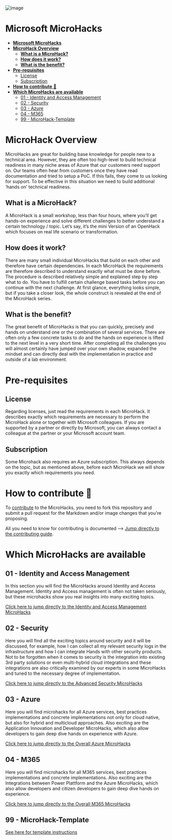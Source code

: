 ![image](img/MicroHack_Logo_1.png)

# **Microsoft MicroHacks**

- [**Microsoft MicroHacks**](#microsoft-microhacks)
- [**MicroHack Overview**](#microhack-overview)
  - [**What is a MicroHack?**](#what-is-a-microhack)
  - [**How does it work?**](#how-does-it-work)
  - [**What is the benefit?**](#what-is-the-benefit)
- [**Pre-requisites**](#pre-requisites)
  - [License](#license)
  - [Subscription](#subscription)
- [**How to contribute** 🚀](#how-to-contribute-)
- [**Which MicroHacks are available**](#which-microhacks-are-available)
  - [01 - Identity and Access Management](#01---identity-and-access-management)
  - [02 - Security](#02---security)
  - [03 - Azure](#03---azure)
  - [04 - M365](#04---m365)
  - [99 - MicroHack-Template](#99---microhack-template)


# **MicroHack Overview**

MicroHacks are great for building base knowledge for people new to a technical area. However, they are often too high-level to build technical readiness in many niche areas of Azure that our customers need support on.  Our teams often hear from customers once they have read documentation and tried to setup a PoC. If this fails, they come to us looking for support. To be effective in this situation we need to build additional ‘hands on’ technical readiness.

## **What is a MicroHack?** 
A MicroHack is a small workshop, less than four hours, where you’ll get hands-on experience and solve different challenges to better understand a certain technology / topic. Let’s say, it’s the mini Version of an OpenHack which focuses on real life scenario or transformation.

## **How does it work?**
There are many small individual MicroHacks that build on each other and therefore have certain dependencies. In each MicroHack the requirements are therefore described to understand exactly what must be done before. The procedure is described relatively simple and explained step by step what to do. You have to fulfill certain challenge based tasks before you can continue with the next challenge. At first glance, everything looks simple, but if you take a closer look, the whole construct is revealed at the end of the MicroHack series. 

## **What is the benefit?**
The great benefit of MicroHacks is that you can quickly, precisely and hands on understand one or the combination of several services. There are often only a few concrete tasks to do and the hands on experience is lifted to the next level in a very short time. After completing all the challenges you will almost certainly have jumped over your own shadow, expanded the mindset and can directly deal with the implementation in practice and outside of a lab environment. 

# **Pre-requisites**

## License
Regarding licenses, just read the requirements in each MicroHack. It describes exactly which requirements are necessary to perform the MicroHack alone or together with Microsoft colleagues. If you are supported by a partner or directly by Microsoft, you can always contact a colleague at the partner or your Microsoft account team.  

## Subscription
Some Microhack also requires an Azure subscription. This always depends on the topic, but as mentioned above, before each MicroHack we will show you exactly which requirements you need. 

# **How to contribute** 🚀

To [contribute](./CONTRIBUTING.md) to the MicroHacks, you need to fork this repository and submit a pull request for the Markdown and/or image changes that you're proposing.

All you need to know for contributing is documented --> [Jump directly to the contributing guide](./CONTRIBUTING.md).


# **Which MicroHacks are available**

## 01 - Identity and Access Management 
In this section you will find the MicroHacks around Identity and Access Management. Identity and Access management is often not taken seriously, but these microhacks show you real insights into many exciting topics. 

[Click here to jump directly to the Identity and Access Management MicroHacks](./01-Identity%20and%20Access%20Management/)

## 02 - Security 
Here you will find all the exciting topics around security and it will be discussed, for example, how I can collect all my relevant security logs in the infrastructure and how I can integrate Hands with other security products. Not to be forgotten when it comes to security is the integration into existing 3rd party solutions or even multi-hybrid cloud integrations and these integrations are also critically examined by our experts in some MicroHacks and tuned to the necessary degree of implementation. 

[Click here to jump directly to the Advanced Security MicroHacks](./02-Security/)

## 03 - Azure
Here you will find microhacks for all Azure services, best practices implementations and concrete implementations not only for cloud native, but also for hybrid and multicloud approaches. Also exciting are the Application Innovation and Developer MicroHacks, which also allow developers to gain deep dive hands on experience with Azure. 

[Click here to jump directly to the Overall Azure MicroHacks](./03-Azure/)

## 04 - M365
Here you will find microhacks for all M365 services, best practices implementations and concrete implementations. Also exciting are the Integrations between Power Plattform and the Azure MicroHacks, which also allow developers and citizen developers to gain deep dive hands on experience.

[Click here to jump directly to the Overall M365 MicroHacks](./04-Microsoft-365/)

## 99 - MicroHack-Template

[See here for template instructions](./99-MicroHack-Template/)

